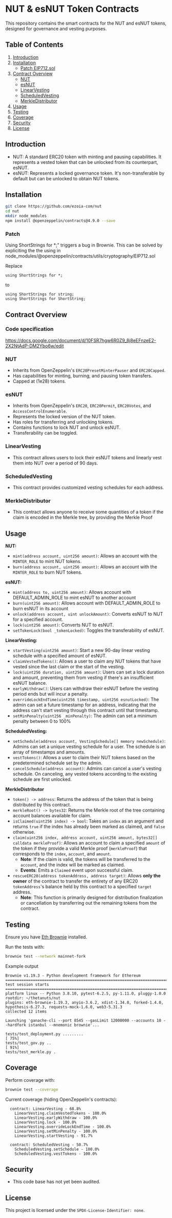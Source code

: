 


# NUT & esNUT Token Contracts

This repository contains the smart contracts for the NUT and esNUT tokens, designed for governance and vesting purposes.

## Table of Contents

1. [Introduction](#introduction)
2. [Installation](#installation)
    - [Patch EIP712.sol](#patch)
3. [Contract Overview](#contract-overview)
    - [NUT](#nut)
    - [esNUT](#esnut)
    - [LinearVesting](#linearvesting)
    - [ScheduledVesting](#scheduledvesting)
    - [MerkleDistributor](#merkledistributor)
4. [Usage](#usage)
5. [Testing](#testing)
6. [Coverage](#coverage)
7. [Security](#security)
8. [License](#license)

## Introduction

- NUT: A standard ERC20 token with minting and pausing capabilities. It represents a vested token that can be unlocked from its counterpart, esNUT.
- esNUT: Represents a locked governance token. It's non-transferable by default but can be unlocked to obtain NUT tokens.

## Installation

```bash
git clone https://github.com/ezoia-com/nut
cd nut
mkdir node_modules
npm install @openzeppelin/contracts@4.9.0 --save
```

### Patch
Using ShortStrings for *;" triggers a bug in Brownie. This can be solved by expliciting the the using in node_modules/@openzeppelin/contracts/utils/cryptography/EIP712.sol

Replace

    using ShortStrings for *;
  
   to
    
    using ShortStrings for string;
    using ShortStrings for ShortString;

## Contract Overview

### Code specification
https://docs.google.com/document/d/10FSR7hgw6R0Z9_8j8eEFnzeE2-2X2NtAdP-DM2Ybo6w/edit

### NUT

- Inherits from OpenZeppelin's `ERC20PresetMinterPauser` and `ERC20Capped`.
- Has capabilities for minting, burning, and pausing token transfers.
- Capped at \(1e28\) tokens.

### esNUT

- Inherits from OpenZeppelin's `ERC20`, `ERC20Permit`, `ERC20Votes`, and `AccessControlEnumerable`.
- Represents the locked version of the NUT token.
- Has roles for transferring and unlocking tokens.
- Contains functions to lock NUT and unlock esNUT.
- Transferability can be toggled.

### LinearVesting
 - This contract allows users to lock their esNUT tokens and linearly vest them into NUT over a period of 90 days. 

### ScheduledVesting

 - This contract provides customized vesting schedules for each address. 

### MerkleDistributor

- This contract allows anyone to receive some quantities of a token if the claim is encoded in the Merkle tree, by providing the Merkle Proof

## Usage

**NUT:**

- `mint(address account, uint256 amount)`: Allows an account with the `MINTER_ROLE` to mint NUT tokens.
- `burn(address account, uint256 amount)`: Allows an account with the `MINTER_ROLE` to burn NUT tokens.

**esNUT:**

- `mint(address to, uint256 amount)`: Allows account with DEFAULT_ADMIN_ROLE to mint esNUT to another account
- `burn(uint256 amount)`: Allows account with DEFAULT_ADMIN_ROLE to burn esNUT in its account
- `unlock(address account, uint unlockAmount)`: Converts esNUT to NUT for a specified account.
- `lock(uint256 amount)`: Converts NUT to esNUT.
- `setTokenLock(bool _tokenLocked)`: Toggles the transferability of esNUT.


**LinearVesting:**

- `startVesting(uint256 amount)`: Start a new 90-day linear vesting schedule with a specified amount of esNUT.
- `claimVestedTokens()`: Allows a user to claim any NUT tokens that have vested since the last claim or the start of the vesting.
- `lock(uint256 duration, uint256 amount)`: Users can set a lock duration and amount, preventing them from vesting if there's an insufficient esNUT balance.
- `earlyWithdraw()`: Users can withdraw their esNUT before the vesting period ends but will incur a penalty.
- `overrideLockEndTime(uint256 timestamp, uint256 esnutLocked)`: The admin can set a future timestamp for an address, indicating that the address can't start vesting through this contract until that timestamp.
- `setMinPenalty(uint256 _minPenalty)`: The admin can set a minimum penalty between 0 to 100%

**ScheduledVesting:**
- `setSchedule(address account, VestingSchedule[] memory newSchedule)`: Admins can set a unique vesting schedule for a user. The schedule is an array of timestamps and amounts.
- `vestTokens()`: Allows a user to claim their NUT tokens based on the predetermined schedule set by the admin.
- `cancelSchedule(address account)`: Admins can cancel a user's vesting schedule. On canceling, any vested tokens according to the existing schedule are first unlocked.

**MerkleDistributor**

-   `token() -> address`: Returns the address of the token that is being distributed by this contract.    
-   `merkleRoot() -> bytes32`: Returns the Merkle root of the tree containing account balances available for claim.
-   `isClaimed(uint256 index) -> bool`: Takes an `index` as an argument and returns `true` if the index has already been marked as claimed, and `false` otherwise.
-   `claim(uint256 index, address account, uint256 amount, bytes32[] calldata merkleProof)`: Allows an account to claim a specified `amount` of the token if they provide a valid Merkle proof (`merkleProof`) that corresponds to the `index`, `account`, and `amount`.
    -   **Note**: If the claim is valid, the tokens will be transferred to the `account`, and the index will be marked as claimed.
    -   **Events**: Emits a `Claimed` event upon successful claim.
-   `rescueERC20(address tokenAddress, address target)`: Allows **only the owner** of the contract to transfer the entirety of any ERC20 `tokenAddress`'s balance held by this contract to a specified `target` address.
    -   **Note**: This function is primarily designed for distribution finalization or cancellation by transferring out the remaining tokens from the contract. 

## Testing

Ensure you have [Eth Brownie](https://github.com/eth-brownie/brownie) installed.

Run the tests with:

```bash
brownie test --network mainnet-fork
```
Example output

	Brownie v1.19.3 - Python development framework for Ethereum
	==================================================================================================== test session starts ====================================================================================================
	platform linux -- Python 3.8.10, pytest-6.2.5, py-1.11.0, pluggy-1.0.0
	rootdir: ~/thetanuts/nut
	plugins: eth-brownie-1.19.3, anyio-3.6.2, xdist-1.34.0, forked-1.4.0, hypothesis-6.27.3, requests-mock-1.6.0, web3-5.31.3
	collected 12 items

	Launching 'ganache-cli --port 8545 --gasLimit 12000000 --accounts 10 --hardfork istanbul --mnemonic brownie'...

	tests/test_deployment.py .........                                                                                                                                                                                    [ 75%]
	tests/test_gov.py ..                                                                                                                                                                                                  [ 91%]
	tests/test_merkle.py .                                                                                                                                                                                                

## Coverage

Perform coverage with:
```bash	
brownie test --coverage
```

Current coverage (hiding OpenZeppelin's contracts):

	  contract: LinearVesting - 68.8%
	    LinearVesting.claimVestedTokens - 100.0%
	    LinearVesting.earlyWithdraw - 100.0%
	    LinearVesting.lock - 100.0%
	    LinearVesting.overrideLockEndTime - 100.0%
	    LinearVesting.setMinPenalty - 100.0%
	    LinearVesting.startVesting - 91.7%

	  contract: ScheduledVesting - 50.7%
	    ScheduledVesting.setSchedule - 100.0%
	    ScheduledVesting.vestTokens - 100.0%


## Security
- This code base has not yet been audited.

## License

This project is licensed under the `SPDX-License-Identifier: none`.
